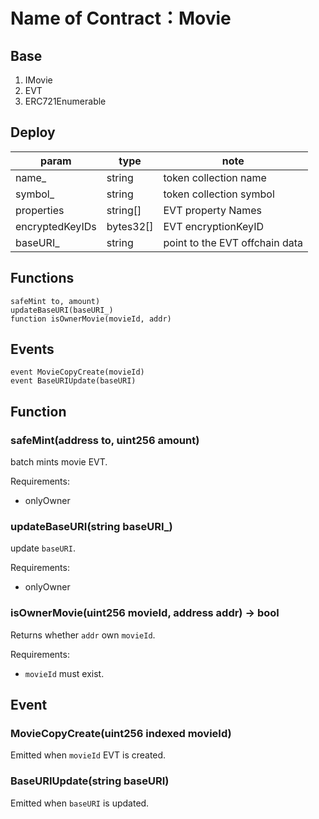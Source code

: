 # Name of Contract：Movie

## Base

1. IMovie
2. EVT
3. ERC721Enumerable

## Deploy

| param           | type      | note                           |
| --------------- | --------- | ------------------------------ |
| name\_          | string    | token collection name          |
| symbol\_        | string    | token collection symbol        |
| properties      | string[]  | EVT property Names             |
| encryptedKeyIDs | bytes32[] | EVT encryptionKeyID            |
| baseURI\_       | string    | point to the EVT offchain data |

## Functions

```
safeMint to, amount)
updateBaseURI(baseURI_)
function isOwnerMovie(movieId, addr)
```

## Events

```
event MovieCopyCreate(movieId)
event BaseURIUpdate(baseURI)
```

## Function

### safeMint(address to, uint256 amount)

batch mints movie EVT.

Requirements:

- onlyOwner

### updateBaseURI(string baseURI\_)

update `baseURI`.

Requirements:

- onlyOwner

### isOwnerMovie(uint256 movieId, address addr) -> bool

Returns whether `addr` own `movieId`.

Requirements:

- `movieId` must exist.

## Event

### MovieCopyCreate(uint256 indexed movieId)

Emitted when `movieId` EVT is created.

### BaseURIUpdate(string baseURI)

Emitted when `baseURI` is updated.
